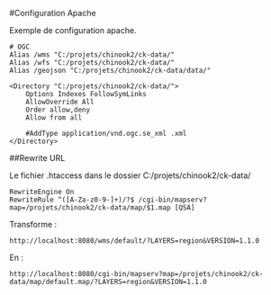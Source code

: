 #Configuration Apache

Exemple de configuration apache.

````
# OGC
Alias /wms "C:/projets/chinook2/ck-data/"
Alias /wfs "C:/projets/chinook2/ck-data/"
Alias /geojson "C:/projets/chinook2/ck-data/data/"

<Directory "C:/projets/chinook2/ck-data/">
	Options Indexes FollowSymLinks
	AllowOverride All
	Order allow,deny
	Allow from all
	
	#AddType application/vnd.ogc.se_xml .xml
</Directory>
````

##Rewrite URL

Le fichier .htaccess dans le dossier C:/projets/chinook2/ck-data/

````
RewriteEngine On
RewriteRule ^([A-Za-z0-9-]+)/?$ /cgi-bin/mapserv?map=/projets/chinook2/ck-data/map/$1.map [QSA]
````

Transforme : 

	http://localhost:8080/wms/default/?LAYERS=region&VERSION=1.1.0

En :

	http://localhost:8080/cgi-bin/mapserv?map=/projets/chinook2/ck-data/map/default.map/?LAYERS=region&VERSION=1.1.0
